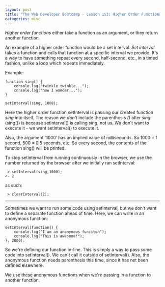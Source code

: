 ```yaml
---
layout: post
title: "The Web Developer Bootcamp - Lesson 153: Higher Order Functions"
categories: misc
---
```


*Higher order functions* either take a function as an argument, or they return another function.

An example of a higher order function would be a set interval.
*Set interval* takes a function and calls that function at a specific interval we provide.
It's a way to have something repeat every second, half-second, etc., in a timed fashion, unlike a loop which repeats immediately.

Example:
```
function sing() {
    console.log("twinkle twinkle...");
    console.log("how I wonder...");
}

setInterval(sing, 1000);
```
Here the higher order function setInterval is passing our created function *sing* into itself.
The reason we *don't* include the parenthesis *()* after *sing* (sing()) is because setInterval() is calling *sing*, not us.
We don't want to execute it - we want setInterval() to execute it.

Also, the argument '1000' has an implied value of milliseconds. So 1000 = 1 second, 500 = 0.5 seconds, etc.
So every second, the contents of the function sing() will be printed.


To stop setInterval from running continuously in the browser, we use the number returned by the browser after we initially ran setInterval:
 ```
  > setInterval(sing,1000);
 <- 2
 ```
 as such:
 ```
  > clearInterval(2);
 ```
 _______________________

Sometimes we want to run some code using setInterval, but we don't want to define a separate function ahead of time.
Here, we can write in an anonymous function:
```
setInterval(function() {
    console.log("I am an anonymous funciton");
    console.log("This is awesome!");
}, 2000);
```
So we're defining our function in-line. This is simply a way to pass some code into setInterval().
We can't call it outside of setInterval().
Also, the anonymous function needs parenthesis this time, since it has not been defined elsewhere.

We use these anonymous functions when we're passing in a function to another function.

